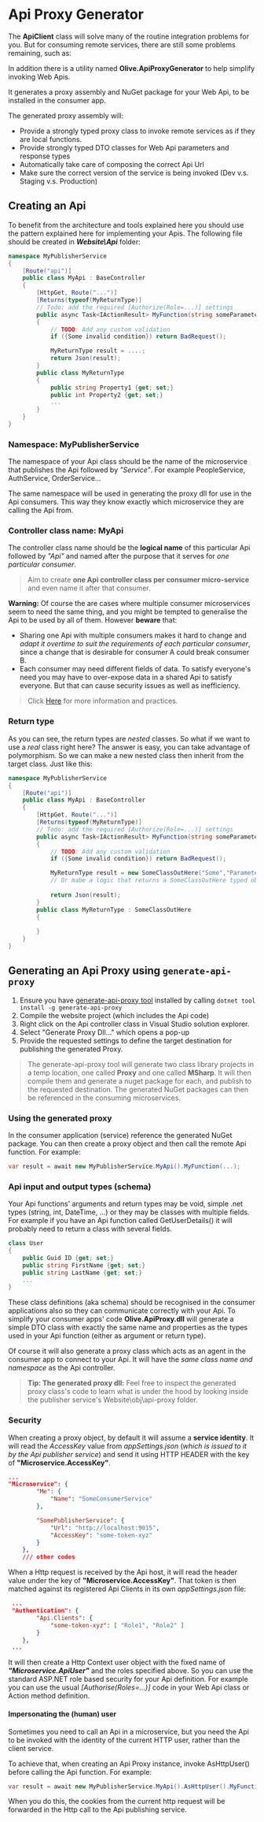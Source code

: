 # Api Proxy Generator

The **ApiClient** class will solve many of the routine integration problems for you.
But for consuming remote services, there are still some problems remaining, such as:

In addition there is a utility named **Olive.ApiProxyGenerator** to help simplify invoking Web Apis.

It generates a proxy assembly and NuGet package for your Web Api, to be installed in the consumer app.

The generated proxy assembly will:

- Provide a strongly typed proxy class to invoke remote services as if they are local functions.
- Provide strongly typed DTO classes for Web Api parameters and response types
- Automatically take care of composing the correct Api Url
- Make sure the correct version of the service is being invoked (Dev v.s. Staging v.s. Production)


## Creating an Api

To benefit from the architecture and tools explained here you should use the pattern explained here for implementing your Apis.
The following file should be created in ***Website\Api*** folder:

```csharp
namespace MyPublisherService
{
    [Route("api")]
    public class MyApi : BaseController
    {
        [HttpGet, Route("...")]
        [Returns(typeof(MyReturnType)]
        // Todo: add the required [Authorize(Role=...)] settings
        public async Task<IActionResult> MyFunction(string someParameter1, stringsomeParameter2)
        {
            // TODO: Add any custom validation
            if ({Some invalid condition}) return BadRequest();

            MyReturnType result = ....;
            return Json(result);
        }
        public class MyReturnType
        {
            public string Property1 {get; set;}
            public int Property2 {get; set;}
            ...
        }
    }
}
```

### Namespace: MyPublisherService

The namespace of your Api class should be the name of the microservice that publishes the Api followed by *"Service"*. For example PeopleService, AuthService, OrderService...

The same namespace will be used in generating the proxy dll for use in the Api consumers. This way they know exactly which microservice they are calling the Api from.


### Controller class name: MyApi

The controller class name should be the **logical name** of this particular Api followed by *"Api"* and named after the purpose that it serves for *one particular consumer*.

> Aim to create **one Api controller class per consumer micro-service** and even name it after that consumer.

**Warning:** Of course the are cases where multiple consumer microservices seem to need the same thing, and you might be tempted to generalise the Api to be used by all of them. However **beware** that:

- Sharing one Api with multiple consumers makes it hard to change and *adapt it overtime to suit the requirements of each particular consumer*, since a change that is desirable for consumer A could break consumer B.
- Each consumer may need different fields of data. To satisfy everyone's need you may have to over-expose data in a shared Api to satisfy everyone. But that can cause security issues as well as inefficiency.

> Click [Here](https://geeksltd.github.io/Olive/#/Api/WebApi) for more information and practices.


### Return type

As you can see, the return types are *nested* classes. So what if we want to use a *real* class right here? The answer is easy, you can take advantage of polymorphism.
So we can make a new nested class then inherit from the target class. Just like this:

```csharp
namespace MyPublisherService
{
    [Route("api")]
    public class MyApi : BaseController
    {
        [HttpGet, Route("...")]
        [Returns(typeof(MyReturnType)]
        // Todo: add the required [Authorize(Role=...)] settings
        public async Task<IActionResult> MyFunction(string someParameter1, stringsomeParameter2)
        {
            // TODO: Add any custom validation
            if ({Some invalid condition}) return BadRequest();

            MyReturnType result = new SomeClassOutHere("Some","Parameters");
            // Or mabe a logic that returns a SomeClassOutHere typed object.
            
            return Json(result);
        }
        public class MyReturnType : SomeClassOutHere
        {
            
        }
    }
}
```

## Generating an Api Proxy using `generate-api-proxy`

1. Ensure you have [generate-api-proxy tool](https://www.nuget.org/packages/generate-api-proxy/) installed by calling `dotnet tool install -g generate-api-proxy`
2. Compile the website project (which includes the Api code)
3. Right click on the Api controller class in Visual Studio solution explorer.
4. Select "Generate Proxy Dll..." which opens a pop-up
5. Provide the requested settings to define the target destination for publishing the generated Proxy.

> The generate-api-proxy tool will generate two class library projects in a temp location, one called **Proxy** and one called **MSharp**. It will then compile them and generate a nuget package for each, and publish to the requested destination. The generated NuGet packages can then be referenced in the consuming microservices.

### Using the generated proxy

In the consumer application (service) reference the generated NuGet package.
You can then create a proxy object and then call the remote Api function. For example:

```csharp
var result = await new MyPublisherService.MyApi().MyFunction(...);
```

### Api input and output types (schema)

Your Api functions' arguments and return types may be void, simple .net types (string, int, DateTime, ...) or they may be classes with multiple fields. For example if you have an Api function called GetUserDetails() it will probably need to return a class with several fields.

```csharp
class User
{
    public Guid ID {get; set;}
    public string FirstName {get; set;}
    public string LastName {get; set;}
    ...
}
```

These class definitions (aka schema) should be recognised in the consumer applications also so they can communicate correctly with your Api. To simplify your consumer apps' code **Olive.ApiProxy.dll** will generate a simple DTO class with exactly the same name and properties as the types used in your Api function (either as argument or return type).

Of course it will also generate a proxy class which acts as an agent in the consumer app to connect to your Api. It will have the *same class name and namespace* as the Api controller.
> **Tip: The generated proxy dll:** Feel free to inspect the generated proxy class's code to learn what is under the hood by looking inside the publisher service's Website\obj\api-proxy folder.

### Security

When creating a proxy object, by default it will assume a **service identity**. It will read the *AccessKey* value from *appSettings.json* (*which is issued to it by the Api publisher service*) and send it using HTTP HEADER with the key of **"Microservice.AccessKey"**.

```json
...
"Microservice": {
        "Me": {
            "Name": "SomeConsumerService"
        },

        "SomePublisherService": {
            "Url": "http://localhost:9015",
            "AccessKey": "some-token-xyz"
        }
    },
    /// other codes
```

When a Http request is received by the Api host, it will read the header value under the key of **"Microservice.AccessKey"**. That token is then matched against its registered Api Clients in its own *appSettings.json* file:

```json
 ...
 "Authentication": {
        "Api.Clients": {
            "some-token-xyz": [ "Role1", "Role2" ]
        }
    },
 ...
```

It will then create a Http Context user object with the fixed name of ***"Microservice.ApiUser"*** and the roles specified above.
So you can use the standard ASP.NET role based security for your Api definition. For example you can use the usual *[Authorise(Roles=...)]* code in your Web Api class or Action method definition.

#### Impersonating the (human) user

Sometimes you need to call an Api in a microservice, but you need the Api to be invoked with the identity of the current HTTP user, rather than the client service.

To achieve that, when creating an Api Proxy instance, invoke AsHttpUser() before calling the Api function. For example:

```csharp
var result = await new MyPublisherService.MyApi().AsHttpUser().MyFunction(...);
```

When you do this, the cookies from the current http request will be forwarded in the Http call to the Api publishing service.
